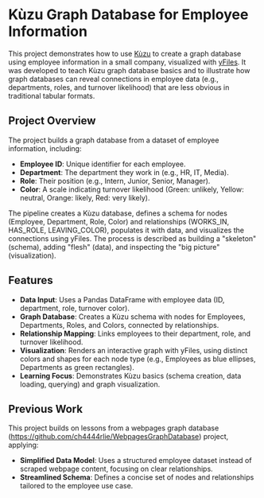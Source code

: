 # Kùzu Graph Database for Employee Information

This project demonstrates how to use [Kùzu](https://kuzudb.com/) to create a graph database using employee information in a small company, visualized with [yFiles](https://www.yworks.com/products/yfiles). It was developed to teach Kùzu graph database basics and to illustrate how graph databases can reveal connections in employee data (e.g., departments, roles, and turnover likelihood) that are less obvious in traditional tabular formats.

## Project Overview

The project builds a graph database from a dataset of employee information, including:
- **Employee ID**: Unique identifier for each employee.
- **Department**: The department they work in (e.g., HR, IT, Media).
- **Role**: Their position (e.g., Intern, Junior, Senior, Manager).
- **Color**: A scale indicating turnover likelihood (Green: unlikely, Yellow: neutral, Orange: likely, Red: very likely).

The pipeline creates a Kùzu database, defines a schema for nodes (Employee, Department, Role, Color) and relationships (WORKS_IN, HAS_ROLE, LEAVING_COLOR), populates it with data, and visualizes the connections using yFiles. The process is described as building a "skeleton" (schema), adding "flesh" (data), and inspecting the "big picture" (visualization).

## Features

- **Data Input**: Uses a Pandas DataFrame with employee data (ID, department, role, turnover color).
- **Graph Database**: Creates a Kùzu schema with nodes for Employees, Departments, Roles, and Colors, connected by relationships.
- **Relationship Mapping**: Links employees to their department, role, and turnover likelihood.
- **Visualization**: Renders an interactive graph with yFiles, using distinct colors and shapes for each node type (e.g., Employees as blue ellipses, Departments as green rectangles).
- **Learning Focus**: Demonstrates Kùzu basics (schema creation, data loading, querying) and graph visualization.

## Previous Work

This project builds on lessons from a webpages graph database (https://github.com/ch4444rlie/WebpagesGraphDatabase) project, applying:
- **Simplified Data Model**: Uses a structured employee dataset instead of scraped webpage content, focusing on clear relationships.
- **Streamlined Schema**: Defines a concise set of nodes and relationships tailored to the employee use case.
